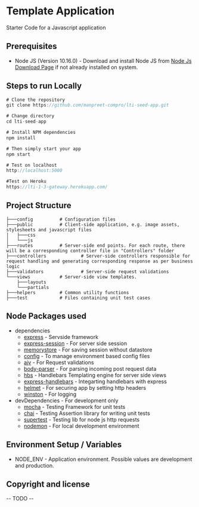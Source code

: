 # Template Application
Starter Code for a Javascript application

## Prerequisites
* Node JS (Version 10.16.0) - Download and install Node JS from [Node Js Download Page](https://nodejs.org/en/download/) if not already installed on system.

## Steps to run Locally
```javascript 
# Clone the repository
git clone https://github.com/manpreet-compro/lti-seed-app.git

# Change directory
cd lti-seed-app

# Install NPM dependencies
npm install

# Then simply start your app
npm start

# Test on localhost
http://localhost:5000

#Test on Heroku
https://lti-1-3-gateway.herokuapp.com/

```

## Project Structure

```
├───config 			# Configuration files 
├───public			# Client-side application, e.g. image assets, stylesheets and javascript files
│   ├───css
│   └───js
├───routes			# Server-side end points. For each route, there will be a corresponding controller file in "Controllers" folder
├───controllers		        # Server-side controllers responsible for request handling and generating corresponding response as per business logic
├───validators		        # Server-side request validations
└───views			# Server-side view templates. 
    ├───layouts
    └───partials
├───helpers			# Common utility functions 
├───test			# Files containing unit test cases
```

## Node Packages used
* dependencies 
	* [express](https://github.com/expressjs/express) - Servside framework
	* [express-session](https://github.com/expressjs/session) - For server side session
    * [memorystore](https://www.npmjs.com/package/memorystore) - For saving session without datastore	
    * [config](https://github.com/lorenwest/node-config) - To manage environment based config files 
	* [ajv](https://github.com/epoberezkin/ajv) - For Request validations
	* [body-parser](https://github.com/expressjs/body-parser) - For parsing incoming post request data
	* [hbs](https://github.com/pillarjs/hbs) - Handlebars Templating engine for server side views
	* [express-handlebars](https://github.com/ericf/express-handlebars) - Integarting handlebars with express
	* [helmet](https://github.com/helmetjs/helmet) - For securing app by setting http headers
	* [winston](https://github.com/winstonjs/winston) - For logging
* devDependencies - For development only
	* [mocha](https://github.com/mochajs/mocha) - Testing Framework for unit tests
	* [chai](https://github.com/chaijs/chai) - Testing Assertion library for writing unit tests
	* [supertest](https://github.com/visionmedia/supertest) - Testing lib for node js http requests
	* [nodemon](https://github.com/remy/nodemon) - For local development environment

## Environment Setup / Variables
* NODE_ENV - Application environment. Possible values are development and production.

## Copyright and license
-- TODO --
